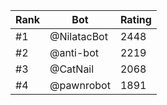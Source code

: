 Rank|Bot|Rating
---|---|---
#1|@NilatacBot|2448
#2|@anti-bot|2219
#3|@CatNail|2068
#4|@pawnrobot|1891
